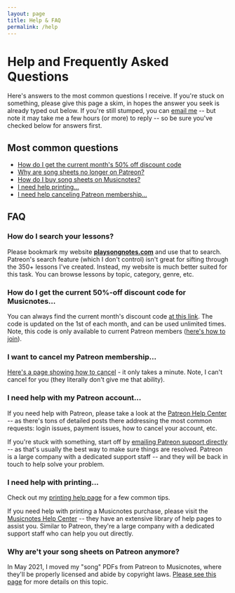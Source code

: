 ```yaml
---
layout: page
title: Help & FAQ
permalink: /help
---
```


# Help and Frequently Asked Questions

Here's answers to the most common questions I receive. If you're stuck on something, please give this page a skim, in hopes the answer you seek is already typed out below. If you're still stumped, you can [email me](/contact) -- but note it may take me a few hours (or more) to reply -- so be sure you've checked below for answers first.

## Most common questions

- [How do I get the current month's 50% off discount code](/discount)
- [Why are song sheets no longer on Patreon?](/copyright)
- [How do I buy song sheets on Musicnotes?](/musicnotes)
- [I need help printing...](/printing)
- [I need help canceling Patreon membership...](/cancel)

## FAQ

### How do I search your lessons?

Please bookmark my website <strong>[playsongnotes.com](https://playsongnotes.com)</strong> and use that to search. Patreon's search feature (which I don't control) isn't great for sifting through the 350+ lessons I've created. Instead, my website is much better suited for this task. You can browse lessons by topic, category, genre, etc.

### How do I get the current 50%-off discount code for Musicnotes...

You can always find the current month's discount code [at this link](/discount). The code is updated on the 1st of each month, and can be used unlimited times. Note, this code is only available to current Patreon members ([here's how to join](/join)).

### I want to cancel my Patreon membership...

[Here's a page showing how to cancel](/cancel) - it only takes a minute. Note, I can't cancel for you (they literally don't give me that ability).

### I need help with my Patreon account...

If you need help with Patreon, please take a look at the [Patreon Help Center](https://support.patreon.com/hc/en-us) -- as there's tons of detailed posts there addressing the most common requests: login issues, payment issues, how to cancel your account, etc.

If you're stuck with something, start off by [emailing Patreon support directly](https://support.patreon.com/hc/en-us/requests/new?ticket_form_id=360000465611) -- as that's usually the best way to make sure things are resolved. Patreon is a large company with a dedicated support staff -- and they will be back in touch to help solve your problem.

### I need help with printing...

Check out my [printing help page](/printing) for a few common tips.

If you need help with printing a Musicnotes purchase, please visit the [Musicnotes Help Center](https://help.musicnotes.com/hc/en-us) -- they have an extensive library of help pages to assist you. Similar to Patreon, they're a large company with a dedicated support staff who can help you out directly.

### Why are't your song sheets on Patreon anymore?

In May 2021, I moved my "song" PDFs from Patreon to Musicnotes, where they'll be properly licensed and abide by copyright laws. [Please see this page](/copyright) for more details on this topic.
